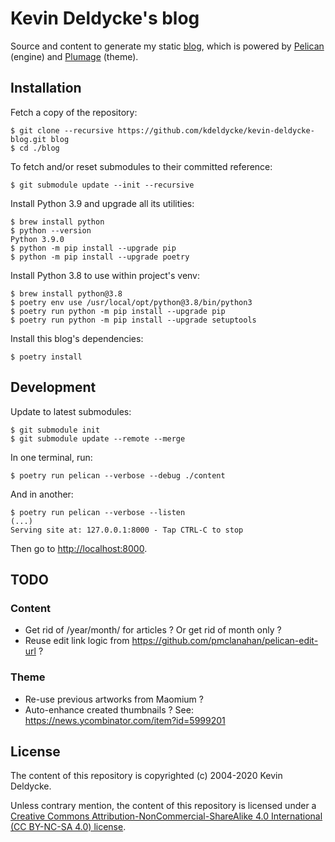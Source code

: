 # Kevin Deldycke's blog

Source and content to generate my static [blog](https://kevin.deldycke.com),
which is powered by [Pelican](https://getpelican.com) (engine) and
[Plumage](https://github.com/kdeldycke/plumage) (theme).

## Installation

Fetch a copy of the repository:

```shell-session
$ git clone --recursive https://github.com/kdeldycke/kevin-deldycke-blog.git blog
$ cd ./blog
```

To fetch and/or reset submodules to their committed reference:

```shell-session
$ git submodule update --init --recursive
```

Install Python 3.9 and upgrade all its utilities:

```shell-session
$ brew install python
$ python --version
Python 3.9.0
$ python -m pip install --upgrade pip
$ python -m pip install --upgrade poetry
```

Install Python 3.8 to use within project's venv:

```shell-session
$ brew install python@3.8
$ poetry env use /usr/local/opt/python@3.8/bin/python3
$ poetry run python -m pip install --upgrade pip
$ poetry run python -m pip install --upgrade setuptools
```

Install this blog's dependencies:

```shell-session
$ poetry install
```

## Development

Update to latest submodules:

```shell-session
$ git submodule init
$ git submodule update --remote --merge
```

In one terminal, run:

```shell-session
$ poetry run pelican --verbose --debug ./content
```

And in another:

```shell-session
$ poetry run pelican --verbose --listen
(...)
Serving site at: 127.0.0.1:8000 - Tap CTRL-C to stop
```

Then go to [http://localhost:8000](http://localhost:8000).


## TODO

### Content

  * Get rid of /year/month/ for articles ? Or get rid of month only ?
  * Reuse edit link logic from https://github.com/pmclanahan/pelican-edit-url ?

### Theme

  * Re-use previous artworks from Maomium ?
  * Auto-enhance created thumbnails ? See: https://news.ycombinator.com/item?id=5999201

## License

The content of this repository is copyrighted (c) 2004-2020 Kevin Deldycke.

Unless contrary mention, the content of this repository is licensed under a
[Creative Commons Attribution-NonCommercial-ShareAlike 4.0 International (CC
BY-NC-SA 4.0) license](LICENSE).
